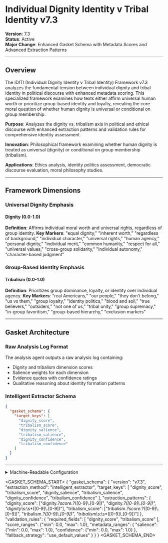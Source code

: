 # Individual Dignity Identity v Tribal Identity v7.3

**Version**: 7.3  
**Status**: Active  
**Major Change**: Enhanced Gasket Schema with Metadata Scores and Advanced Extraction Patterns

---

## Overview

The IDITI (Individual Dignity Identity v Tribal Identity) Framework v7.3 analyzes the fundamental tension between individual dignity and tribal identity in political discourse with enhanced metadata scoring. This specialized framework examines how texts either affirm universal human worth or prioritize group-based identity and loyalty, revealing the core moral question of whether human dignity is universal or conditional on group membership.

**Purpose**: Analyzes the dignity vs. tribalism axis in political and ethical discourse with enhanced extraction patterns and validation rules for comprehensive identity assessment.

**Innovation**: Philosophical framework examining whether human dignity is treated as universal (dignity) or conditional on group membership (tribalism).

**Applications**: Ethics analysis, identity politics assessment, democratic discourse evaluation, moral philosophy studies.

---

## Framework Dimensions

### **Universal Dignity Emphasis**

#### Dignity (0.0-1.0)
**Definition**: Affirms individual moral worth and universal rights, regardless of group identity.
**Key Markers**: "equal dignity," "inherent worth," "regardless of background," "individual character," "universal rights," "human agency," "personal dignity," "individual merit," "common humanity," "respect for all," "universal values," "cross-group solidarity," "individual autonomy," "character-based judgment"

### **Group-Based Identity Emphasis**

#### Tribalism (0.0-1.0)
**Definition**: Prioritizes group dominance, loyalty, or identity over individual agency.
**Key Markers**: "real Americans," "our people," "they don't belong," "us vs them," "group loyalty," "identity politics," "blood and soil," "true believers," "outsiders," "not one of us," "tribal unity," "group supremacy," "in-group favoritism," "group-based hierarchy," "exclusion markers"

---

## Gasket Architecture

### Raw Analysis Log Format
The analysis agent outputs a raw analysis log containing:
- Dignity and tribalism dimension scores
- Salience weights for each dimension
- Evidence quotes with confidence ratings
- Qualitative reasoning about identity formation patterns

### Intelligent Extractor Schema
```json
{
  "gasket_schema": {
    "target_keys": [
      "dignity_score",
      "tribalism_score",
      "dignity_salience",
      "tribalism_salience",
      "dignity_confidence",
      "tribalism_confidence"
    ]
  }
}
```

---

<details><summary>Machine-Readable Configuration</summary>

```json
{
  "name": "iditi_v7_1",
  "version": "v7.3",
  "display_name": "Individual Dignity Identity v Tribal Identity v7.3",
  "analysis_variants": {
    "default": {
      "description": "Sequential dignity vs tribalism analysis with chain-of-thought methodology",
      "analysis_prompt": "You are an expert analyst specializing in political and ethical discourse analysis across diverse contexts. Analyze this text through focused sequential steps, examining the dignity-tribalism tension systematically before integration.\n\nSTEP 1 - DIGNITY DIMENSION ANALYSIS\nFocus ONLY on individual dignity patterns (ignore tribalism for now):\n- Look for dignity patterns: universal worth language ('equal dignity,' 'inherent worth,' 'regardless of background,' 'individual character'), rights emphasis ('universal rights,' 'human agency,' 'personal dignity'), inclusive humanity ('common humanity,' 'universal values,' 'cross-group solidarity') - Note: These are semantic concepts, look for affirmation of individual moral worth and universal rights regardless of group identity, not just these exact phrases\n- Assess dignity completeness and universality claims\n- Score dignity dimension (0.0-1.0) with specific textual evidence\n- Assess salience (0.0-1.0): How central are dignity appeals to the overall message?\n- State confidence (0.0-1.0): How certain are you in this assessment?\nShow your analytical work and evidence before proceeding.\n\nSTEP 2 - TRIBALISM DIMENSION ANALYSIS\nNow focus ONLY on tribal identity patterns:\n- Look for tribalism patterns: group identity language ('real Americans,' 'our people,' 'they don't belong,' 'us vs them'), loyalty emphasis ('group loyalty,' 'identity politics,' 'true believers'), exclusion markers ('outsiders,' 'not one of us,' 'tribal unity,' 'group supremacy,' 'in-group favoritism') - Note: These are semantic concepts, look for prioritizing group dominance, loyalty, or identity over individual agency, not just these exact terms\n- Assess tribalism intensity and exclusionary logic\n- Score tribalism dimension (0.0-1.0) with specific textual evidence\n- Assess salience (0.0-1.0): How central are tribal identity appeals to the message?\n- State confidence (0.0-1.0): How certain are you in this assessment?\nShow your analytical work and evidence before proceeding.\n\nFINAL STEP - INTEGRATION AND VALIDATION\nReview your step-by-step analysis:\n- Check for scoring consistency between dignity and tribalism dimensions\n- Validate that evidence quality meets academic standards\n- Assess the fundamental tension between individual dignity and tribal identity\n- Confirm confidence levels are appropriately calibrated\n- Determine whether human dignity is treated as universal or conditional on group membership\n- Apply pattern classifications based on overall identity approach\n\nProvide your final structured analysis following this format:\n\n**IDENTITY FORMATION ASSESSMENT**\n\n**Dignity**: [score] (salience: [score], confidence: [score])\n**Tribalism**: [score] (salience: [score], confidence: [score])\n\n**Calculated Metrics**:\n- Identity Tension Index: [calculated score]\n- Human Worth Universality: [universal/conditional classification]\n\n**Key Insights**: [Summary of identity formation patterns, dignity-tribalism tension, and approach to human worth and group identity]"
    }
  },
  "dimension_groups": {
    "identity_axis": ["dignity", "tribalism"]
  },
  "calculation_spec": {
    "identity_axis_score": "(dignity_score - tribalism_score + 1) / 2",
    "dignity_tribalism_index": "(dignity_score + tribalism_score) / 2",
    "salience_weighted_identity_axis_score": "((dignity_score * dignity_salience) - (tribalism_score * tribalism_salience) + (dignity_salience + tribalism_salience + 1e-9) / 2) / (dignity_salience + tribalism_salience + 1e-9)",
    "salience_weighted_dignity_tribalism_index": "(dignity_score * dignity_salience + tribalism_score * tribalism_salience) / (dignity_salience + tribalism_salience + 1e-9)"
  },
  "reliability_rubric": {
    "cronbachs_alpha": {
      "excellent": [0.80, 1.0],
      "good": [0.70, 0.79],
      "acceptable": [0.60, 0.69],
      "poor": [0.0, 0.59]
    },
    "notes": "Defines quality thresholds for framework reliability. The Synthesis Agent uses this for automated fit assessment."
  }
}
```

</details>

<GASKET_SCHEMA_START>
{
  "gasket_schema": {
    "version": "v7.3",
    "extraction_method": "intelligent_extractor",
    "target_keys": [
      "dignity_score", "tribalism_score", "dignity_salience", "tribalism_salience", "dignity_confidence", "tribalism_confidence"
    ],
    "extraction_patterns": {
      "dignity_score": ["dignity.*?score.*?([0-9]\\.[0-9])", "dignity.*?([0-9]\\.[0-9])", "dignity\\s*:\\s*([0-9]\\.[0-9])"],
      "tribalism_score": ["tribalism.*?score.*?([0-9]\\.[0-9])", "tribalism.*?([0-9]\\.[0-9])", "tribalism\\s*:\\s*([0-9]\\.[0-9])"]
    },
    "validation_rules": {
      "required_fields": [
        "dignity_score", "tribalism_score"
      ],
      "score_ranges": {"min": 0.0, "max": 1.0},
      "metadata_ranges": {
        "salience": {"min": 0.0, "max": 1.0},
        "confidence": {"min": 0.0, "max": 1.0}
      },
      "fallback_strategy": "use_default_values"
    }
  }
}
<GASKET_SCHEMA_END>